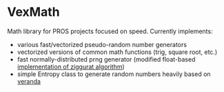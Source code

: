 # VexMath
Math library for PROS projects focused on speed. Currently implements: 
* various fast/vectorized pseudo-random number generators
* vectorized versions of common math functions (trig, square root, etc.)
* fast normally-distributed prng generator (modified float-based [implementation of ziggurat algorithm](https://github.com/cd-mcfarland/fast_prng))
* simple Entropy class to generate random numbers heavily based on [veranda](https://github.com/Gavin-Niederman/veranda)
